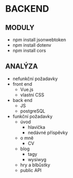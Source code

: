 # BACKEND
## MODULY
- npm install jsonwebtoken
- npm install dotenv
- npm install cors
## ANALÝZA
- nefunkční požadavky
-   front end
    - Vue.js
    - vlastní CSS
- back end
    - JS
    - postgreSQL
- funkční požadavky
    - úvod 
        - hlavička
        - nedávné příspěvky
    - o mně
        - CV
    - blog
        - tagy
        - wysiwyg
    - hry a blbůstky
    - public API